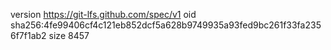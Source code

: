 version https://git-lfs.github.com/spec/v1
oid sha256:4fe99406cf4c121eb852dcf5a628b9749935a93fed9bc261f33fa2356f7f1ab2
size 8457
